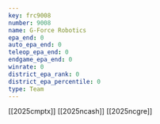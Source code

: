 ```yaml
---
key: frc9008
number: 9008
name: G-Force Robotics
epa_end: 0
auto_epa_end: 0
teleop_epa_end: 0
endgame_epa_end: 0
winrate: 0
district_epa_rank: 0
district_epa_percentile: 0
type: Team
---
```

[[2025cmptx]]
[[2025ncash]]
[[2025ncgre]]
